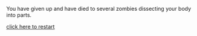 You have given up and have died to several zombies dissecting your body into parts.

[click here to restart](../README.md)